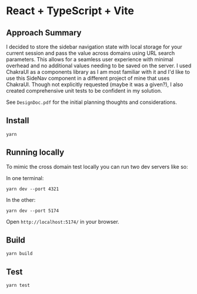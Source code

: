 # React + TypeScript + Vite

## Approach Summary

I decided to store the sidebar navigation state with local storage for
your current session and pass the value across domains using URL search
parameters. This allows for a seamless user experience with minimal
overhead and no additional values needing to be saved on the server. I
used ChakraUI as a components library as I am most familiar with it and
I'd like to use this SideNav component in a different project of mine
that uses ChakraUI. Though not explicitly requested (maybe it was a given?),
I also created comprehensive unit tests to be confident in my solution.

See `DesignDoc.pdf` for the initial planning thoughts and considerations.

## Install

```
yarn
```

## Running locally

To mimic the cross domain test locally you can run two dev servers like so:

In one terminal:

```
yarn dev --port 4321
```

In the other:

```
yarn dev --port 5174
```

Open `http://localhost:5174/` in your browser.

## Build

```
yarn build
```

## Test

```
yarn test
```

